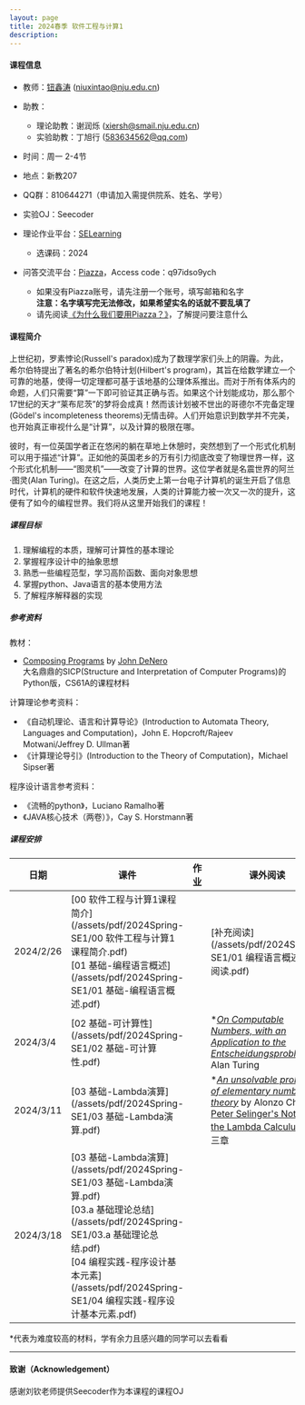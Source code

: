 ```yaml
---
layout: page
title: 2024春季 软件工程与计算1
description: 
---
```


#### 课程信息

- 教师：[钮鑫涛](https://niuxintao.github.io) (niuxintao@nju.edu.cn)
- 助教：
  - 理论助教：谢润烁 (xiersh@smail.nju.edu.cn)
  - 实验助教：丁旭行 (583634562@qq.com) 
- 时间：周一 2-4节
- 地点：新教207
- QQ群：810644271（申请加入需提供院系、姓名、学号）
- 实验OJ：Seecoder
- 理论作业平台：[SELearning](https://selearning.nju.edu.cn/course/view.php?id=189)
  - 选课码：2024

- 问答交流平台：[Piazza](https://piazza.com/nju.edu.cn/spring2024/90212102)，Access code：q97idso9ych
  - 如果没有Piazza账号，请先注册一个账号，填写邮箱和名字<br>**注意：名字填写完无法修改，如果希望实名的话就不要乱填了**
  - 请先阅读[《为什么我们要用Piazza？》](/courses/Piazza/)，了解提问要注意什么

#### 课程简介

上世纪初，罗素悖论(Russell's paradox)成为了数理学家们头上的阴霾。为此，希尔伯特提出了著名的希尔伯特计划(Hilbert's program)，其旨在给数学建立一个可靠的地基，使得一切定理都可基于该地基的公理体系推出。而对于所有体系内的命题，人们只需要“算”一下即可验证其正确与否。如果这个计划能成功，那么那个17世纪的天才“莱布尼茨”的梦将会成真！然而该计划被不世出的哥德尔不完备定理(Gödel's incompleteness theorems)无情击碎。人们开始意识到数学并不完美，也开始真正审视什么是“计算”，以及计算的极限在哪。

彼时，有一位英国学者正在悠闲的躺在草地上休憩时，突然想到了一个形式化机制可以用于描述“计算”。正如他的英国老乡的万有引力彻底改变了物理世界一样，这个形式化机制——“图灵机”——改变了计算的世界。这位学者就是名震世界的阿兰·图灵(Alan Turing)。在这之后，人类历史上第一台电子计算机的诞生开启了信息时代，计算机的硬件和软件快速地发展，人类的计算能力被一次又一次的提升，这便有了如今的编程世界。我们将从这里开始我们的课程！

##### 课程目标

1. 理解编程的本质，理解可计算性的基本理论
2. 掌握程序设计中的抽象思想
3. 熟悉一些编程范型，学习高阶函数、面向对象思想
4. 掌握python、Java语言的基本使用方法
5. 了解程序解释器的实现

##### 参考资料

教材：
- [Composing Programs](http://www.composingprograms.com/) by [John DeNero](http://www.denero.org/)<br> 大名鼎鼎的SICP(Structure and Interpretation of Computer Programs)的Python版，CS61A的课程材料

计算理论参考资料：
- 《自动机理论、语言和计算导论》(Introduction to Automata Theory, Languages and Computation)，John E. Hopcroft/Rajeev Motwani/Jeffrey D. Ullman著
- 《计算理论导引》(Introduction to the Theory of Computation)，Michael Sipser著

程序设计语言参考资料：
- 《流畅的python》，Luciano Ramalho著
- 《JAVA核心技术（两卷）》，Cay S. Horstmann著

##### 课程安排

| 日期      | 课件                                                         | 作业 | 课外阅读                                                     |
| --------- | ------------------------------------------------------------ | ---- | ------------------------------------------------------------ |
| 2024/2/26 | [00 软件工程与计算1课程简介](/assets/pdf/2024Spring-SE1/00 软件工程与计算1课程简介.pdf)<br /> [01 基础-编程语言概述](/assets/pdf/2024Spring-SE1/01 基础-编程语言概述.pdf) |      | [补充阅读](/assets/pdf/2024Spring-SE1/01 编程语言概述 补充阅读.pdf) |
| 2024/3/4  | [02 基础-可计算性](/assets/pdf/2024Spring-SE1/02 基础-可计算性.pdf) |      | \**[On Computable Numbers, with an Application to the Entscheidungsproblem](/assets/pdf/2024Spring-SE1/Turing_Paper_1936.pdf)* by Alan Turing |
| 2024/3/11 | [03 基础-Lambda演算](/assets/pdf/2024Spring-SE1/03 基础-Lambda演算.pdf) |      | \**[An unsolvable problem of elementary number theory](/assets/pdf/2024Spring-SE1/Church_Paper_1936.pdf)* by Alonzo Church<br />[Peter Selinger's Notes on the Lambda Calculus](/assets/pdf/2024Spring-SE1/lambdanotes_Selinger.pdf)的前三章 |
| 2024/3/18 | [03 基础-Lambda演算](/assets/pdf/2024Spring-SE1/03 基础-Lambda演算.pdf)<br />[03.a 基础理论总结](/assets/pdf/2024Spring-SE1/03.a 基础理论总结.pdf)<br /> [04 编程实践-程序设计基本元素](/assets/pdf/2024Spring-SE1/04 编程实践-程序设计基本元素.pdf) |      |                                                              |

\*代表为难度较高的材料，学有余力且感兴趣的同学可以去看看


---

#### 致谢（Acknowledgement）

感谢刘钦老师提供Seecoder作为本课程的课程OJ